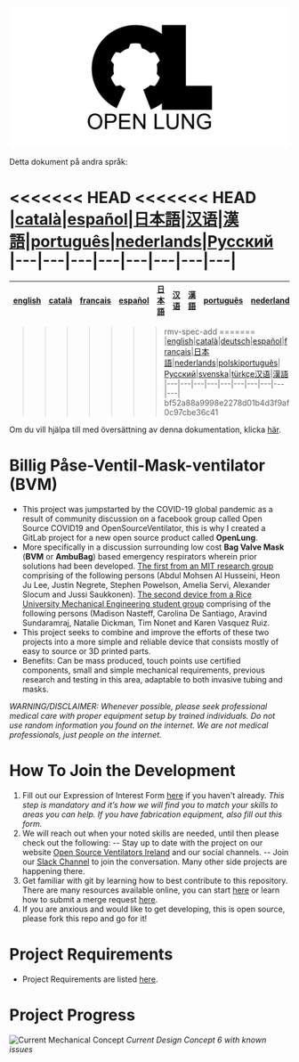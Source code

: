 ![Logo](images/OL_BANNER.png)

Detta dokument på andra språk:

<<<<<<< HEAD
<<<<<<< HEAD
|[català](README-ca.md)|[español](README-es.md)|[日本語](README-ja.md)|[汉语](README-zh-Hans.md)|[漢語](README-zh-Hant.md)|[português](README-pt_BR.md)|[nederlands](README-nl.md)|[Русский](README-ru.md)
|---|---|---|---|---|---|---|---|
=======
|[english](README.md)|[català](README-ca.md)|[français](README-fr.md)|[español](README-es.md)|[日本語](README-ja.md)|[汉语](README-zh-Hans.md)|[漢語](README-zh-Hant.md)|[português](README-pt_BR.md)|[nederlands](README-nl.md)|[Русский](README-ru.md)
|---|---|---|---|---|---|---|---|---|---|
>>>>>>> rmv-spec-add
=======
|[english](README.md)|[català](README-ca.md)|[deutsch](README-de.md)|[español](README-es.md)|[français](README-fr.md)|[日本語](README-ja.md)|[nederlands](README-nl.md)|[polski](README-pl.md)[português](README-pt_BR.md)|[Русский](README-ru.md)|[svenska](README-sv.md)|[türkçe](README-tr.md)[汉语](README-zh-Hans.md)|[漢語](README-zh-Hant.md)
|---|---|---|---|---|---|---|---|---|---|
>>>>>>> bf52a88a9998e2278d01b4d3f9af0c97cbe36c41

Om du vill hjälpa till med översättning av denna dokumentation, klicka [här](https://gitlab.com/TrevorSmale/OSV-OpenLung/-/issues/32).

# Billig Påse-Ventil-Mask-ventilator (BVM)

- This project was jumpstarted by the COVID-19 global pandemic as a result of community discussion on a facebook group called Open Source COVID19 and OpenSourceVentilator, this is why I created a GitLab project for a new open source product called **OpenLung**.
- More specifically in a discussion surrounding low cost **Bag Valve Mask** (**BVM** or **AmbuBag**) based emergency respirators wherein prior solutions had been developed. [The first from an MIT research group](https://web.mit.edu/2.75/projects/DMD_2010_Al_Husseini.pdf) comprising of the following persons (Abdul Mohsen Al Husseini, Heon Ju Lee, Justin Negrete, Stephen Powelson, Amelia Servi, Alexander Slocum and Jussi Saukkonen). [The second device from a Rice University Mechanical Engineering student group](http://oedk.rice.edu/Sys/PublicProfile/47585242/1063096) comprising of the following persons (Madison Nasteff, Carolina De Santiago, Aravind Sundaramraj, Natalie Dickman, Tim Nonet and Karen Vasquez Ruiz.
- This project seeks to combine and improve the efforts of these two projects into a more simple and reliable device that consists mostly of easy to source or 3D printed parts.
- Benefits: Can be mass produced, touch points use certified components, small and simple mechanical requirements, previous research and testing in this area, adaptable to both invasive tubing and masks.

*WARNING/DISCLAIMER: Whenever possible, please seek professional medical care with proper equipment setup by trained individuals. Do not use random information you found on the internet. We are not medical professionals, just people on the internet.*

# How To Join the Development
1. Fill out our Expression of Interest Form [here](https://opensourceventilator.ie/register) if you haven't already.
*This step is mandatory and it’s how we will find you to match your skills to areas you can help. If you have fabrication equipment, also fill out this form.*
2. We will reach out when your noted skills are needed, until then please check out the following:
-- Stay up to date with the project on our website [Open Source Ventilators Ireland](https://opensourceventilator.ie/) and our social channels.
-- Join our [Slack Channel](https://join.slack.com/t/osventilator/shared_invite/zt-cst4dhk7-BFNMz_vyBPthjlBFYV1yWA) to join the conversation. Many other side projects are happening there.
3. Get familiar with git by learning how to best contribute to this repository. There are many resources available online, you can start [here](https://www.youtube.com/watch?v=enMumwvLAug) or learn how to submit a merge request [here](https://docs.gitlab.com/ee/user/project/merge_requests/creating_merge_requests.html).
4. If you are anxious and would like to get developing, this is open source, please fork this repo and go for it!

# Project Requirements
- Project Requirements are listed [here](requirements/design-requirements.md).

# Project Progress
![Current Mechanical Concept](images/CONCEPT_6_MECH.png)
*Current Design Concept 6 with known issues*
